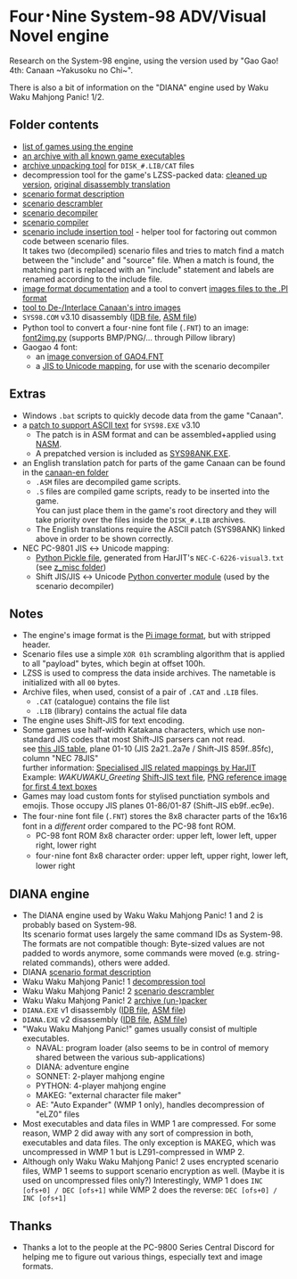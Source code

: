 # Four･Nine System-98 ADV/Visual Novel engine

Research on the System-98 engine, using the version used by "Gao Gao! 4th: Canaan ~Yakusoku no Chi~".

There is also a bit of information on the "DIANA" engine used by Waku Waku Mahjong Panic! 1/2.

## Folder contents

- [list of games using the engine](game-list.md)
- [an archive with all known game executables](executables.7z)
- [archive unpacking tool](Unpack.py) for `DISK_#.LIB/CAT` files
- decompression tool for the game's LZSS-packed data: [cleaned up version](Decompress.py), [original disassembly translation](Decompress.py.bak)
- [scenario format description](SceneFormat.txt)
- [scenario descrambler](ScenarioDecode.py)
- [scenario decompiler](ScenarioDecompile.py)
- [scenario compiler](ScenarioCompile.py)
- [scenario include insertion tool](ScenarioIncludeInsert.py) - helper tool for factoring out common code between scenario files.  
  It takes two (decompiled) scenario files and tries to match find a match between the "include" and "source" file.
  When a match is found, the matching part is replaced with an "include" statement and labels are renamed according to the include file.
- [image format documentation](ImageFormat.txt) and a tool to convert [images files to the .PI format](Graphics2Pi.py)
- [tool to De-/Interlace Canaan's intro images](PrologueImgInterlace.py)
- `SYS98.COM` v3.10 disassembly ([IDB file](SYS98.idb), [ASM file](SYS98.asm))
- Python tool to convert a four･nine font file (`.FNT`) to an image: [font2img.py](font2img.py) (supports BMP/PNG/... through Pillow library)
- Gaogao 4 font:
  - an [image conversion of GAO4.FNT](GAO4_FNT.PNG)
  - a [JIS to Unicode mapping](Gao4-Font.txt), for use with the scenario decompiler

## Extras

- Windows `.bat` scripts to quickly decode data from the game "Canaan".
- a [patch to support ASCII text](Sys98_ANK-patch.asm) for `SYS98.EXE` v3.10
  - The patch is in ASM format and can be assembled+applied using [NASM](https://www.nasm.us/).
  - A prepatched version is included as [SYS98ANK.EXE](SYS98ANK.EXE).
- an English translation patch for parts of the game Canaan can be found in the [canaan-en folder](canaan-en)
  - `.ASM` files are decompiled game scripts.
  - `.S` files are compiled game scripts, ready to be inserted into the game.  
    You can just place them in the game's root directory and they will take priority over the files inside the `DISK_#.LIB` archives.
  - The English translations require the ASCII patch (SYS98ANK) linked above in order to be shown correctly.
- NEC PC-9801 JIS ↔ Unicode mapping:
  - [Python Pickle file](NEC-C-6226-lut.pkl), generated from HarJIT's `NEC-C-6226-visual3.txt` (see [z\_misc folder](z_misc/README.md))
  - Shift JIS/JIS ↔ Unicode [Python converter module](nec_jis_conv.py) (used by the scenario decompiler)

## Notes

- The engine's image format is the [Pi image format](https://mooncore.eu/bunny/txt/pi-pic.htm), but with stripped header.
- Scenario files use a simple `XOR 01h` scrambling algorithm that is applied to all "payload" bytes, which begin at offset 100h.
- LZSS is used to compress the data inside archives. The nametable is initialized with all `00` bytes.
- Archive files, when used, consist of a pair of `.CAT` and `.LIB` files.
  - `.CAT` (catalogue) contains the file list
  - `.LIB` (library) contains the actual file data
- The engine uses Shift-JIS for text encoding.
- Some games use half-width Katakana characters, which use non-standard JIS codes that most Shift-JIS parsers can not read.  
  see [this JIS table](https://harjit.moe/jistables2/jisplane1a.html), plane 01-10 (JIS 2a21..2a7e / Shift-JIS 859f..85fc), column "NEC 78JIS"  
  further information: [Specialised JIS related mappings by HarJIT](https://harjit.moe/jismappings.html)  
  Example: *WAKUWAKU\_Greeting* [Shift-JIS text file](ExampleFiles/WAKUWAKU_Greeting.txt), [PNG reference image for first 4 text boxes](ExampleFiles/WAKUWAKU_Greeting.png)
- Games may load custom fonts for stylised punctiation symbols and emojis.
  Those occupy JIS planes 01-86/01-87 (Shift-JIS eb9f..ec9e).
- The four･nine font file (`.FNT`) stores the 8x8 character parts of the 16x16 font in a *different* order compared to the PC-98 font ROM.
  - PC-98 font ROM 8x8 character order: upper left, lower left, upper right, lower right
  - four･nine font 8x8 character order: upper left, upper right, lower left, lower right

## DIANA engine

- The DIANA engine used by Waku Waku Mahjong Panic! 1 and 2 is probably based on System-98.  
  Its scenario format uses largely the same command IDs as System-98.  
  The formats are not compatible though: Byte-sized values are not padded to words anymore, some commands were moved (e.g. string-related commands), others were added.
- DIANA [scenario format description](Diana_SceneFormat.txt)
- Waku Waku Mahjong Panic! 1 [decompression tool](wmp1_decompress.py)
- Waku Waku Mahjong Panic! 2 [scenario descrambler](wmp2_dsd_decode.py)
- Waku Waku Mahjong Panic! 2 [archive (un-)packer](wmp2_packer.py)
- `DIANA.EXE` v1 disassembly ([IDB file](DIANA_v1.idb), [ASM file](DIANA_v1.asm))
- `DIANA.EXE` v2 disassembly ([IDB file](DIANA_v2.idb), [ASM file](DIANA_v2.asm))
- "Waku Waku Mahjong Panic!" games usually consist of multiple executables.
  - NAVAL: program loader (also seems to be in control of memory shared between the various sub-applications)
  - DIANA: adventure engine
  - SONNET: 2-player mahjong engine
  - PYTHON: 4-player mahjong engine
  - MAKEG: "external character file maker"
  - AE: "Auto Expander" (WMP 1 only), handles decompression of "eLZ0" files
- Most executables and data files in WMP 1 are compressed. For some reason, WMP 2 did away with any sort of compression in both, executables and data files.
  The only exception is MAKEG, which was uncompressed in WMP 1 but is LZ91-compressed in WMP 2.
- Although only Waku Waku Mahjong Panic! 2 uses encrypted scenario files, WMP 1 seems to support scenario encryption as well. (Maybe it is used on uncompressed files only?)
  Interestingly, WMP 1 does `INC [ofs+0] / DEC [ofs+1]` while WMP 2 does the reverse: `DEC [ofs+0] / INC [ofs+1]`

## Thanks

- Thanks a lot to the people at the PC-9800 Series Central Discord for helping me to figure out various things, especially text and image formats.
